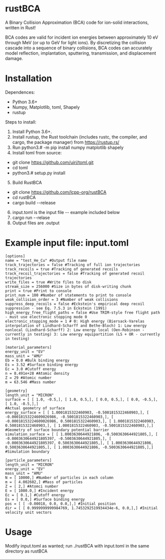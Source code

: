 # rustBCA

A Binary Collision Approximation (BCA) code for ion-solid interactions, written in Rust!

BCA codes are valid for incident ion energies between approximately 10 eV through MeV (or up to GeV for light ions). By discretizing the collision cascade into a sequence of binary collisions, BCA codes can accurately model reflection, implantation, sputtering, transmission, and displacement damage.

# Installation

Dependences:
* Python 3.6+
* Numpy, Matplotlib, toml, Shapely
* rustup

Steps to install:
1. Install Python 3.6+.
2. Install rustup, the Rust toolchain (includes rustc, the compiler, and cargo, the package manager) from https://rustup.rs/
3. Run python3.# -m pip install numpy matplotlib shapely
4. Install toml from source:
  * git clone https://github.com/uiri/toml.git
  * cd toml
  * python3.# setup.py install
5. Build RustBCA
  * git clone https://github.com/lcpp-org/rustBCA
  * cd rustBCA
  * cargo build --release
 6. input.toml is the input file -- example included below
 7. cargo run --relase
 8. Output files are .output

# Example input file: input.toml
~~~~
[options]
name = "test_He_Cu" #Output file name
track_trajectories = false #Tracking of full ion trajectories
track_recoils = true #Tracking of generated recoils
track_recoil_trajectories = false #Tracking of generated recoil trajectories
write_files = true #Write files to disk
stream_size = 256000 #Size in bytes of disk-writing chunk
print = true #Print to console
print_num = 100 #Number of statements to print to console
weak_collision_order = 3 #Number of weak collisions
suppress_deep_recoils = false #Eckstein's empirical deep recoil suppression - see Eq. 7.5.3 in Eckstein (1991)
high_energy_free_flight_paths = false #Use TRIM-style free flight path - must use electronic stopping mode 0
electronic_stopping_mode = 1 # 0: High energy (Biersack-Varelas interpolation of Lindhard-Scharff and Bethe-Bloch) 1: Low energy nonlocal (Lindhard-Scharff) 2: Low energy local (Oen-Robinson - currently in testing) 3: Low energy equipartition (LS + OR - currently in testing)

[material_parameters]
energy_unit = "EV"
mass_unit = "AMU"
Eb = 0.0 #Bulk binding energy
Es = 3.52 #Surface binding energy
Ec = 3.0 #Cutoff energy
n = 8.491e+28 #Atomic density
Z = 29 #Atomic number
m = 63.546 #Mass number

[geometry]
length_unit = "MICRON"
surface = [ [ 1.0, -0.5,], [ 1.0, 0.5,], [ 0.0, 0.5,], [ 0.0, -0.5,], [ 1.0, -0.5,],]
#Actual geometry of surface
energy_surface = [ [ 1.0001815322460903, -0.5001815322460903,], [ -0.00018153224609026986, -0.5001815322460903,], [ -0.00018153224609026986, 0.5001815322460903,], [ 1.0001815322460903, 0.5001815322460903,], [ 1.0001815322460903, -0.5001815322460903,],]
#Geometry of surface boundary potential barrier
simulation_surface = [ [ 1.0003630644921806, -0.5003630644921805,], [ -0.0003630644921805397, -0.5003630644921805,], [ -0.0003630644921805397, 0.5003630644921805,], [ 1.0003630644921806, 0.5003630644921805,], [ 1.0003630644921806, -0.5003630644921805,],]
#Simulation boundary

[particle_parameters]
length_unit = "MICRON"
energy_unit = "EV"
mass_unit = "AMU"
N = [ 10000,] #Number of particles in each column
m = [ 4.002602,] #Mass of particles
Z = [ 2,] #Atomci number
E = [ 1000.0,] #Incident energy
Ec = [ 0.1,] #Cutoff energy
Es = [ 0.0,] #Surface binding energy
pos = [ [ -0.00018, 0.0, 0.0,],] #Initial position
dir = [ [ 0.9999999999984769, 1.7453292519934434e-6, 0.0,],] #Initial velocity unit vectors

 ~~~~
# Usage

Modify input.toml as wanted; run ./rustBCA with input.toml in the same directory as rustBCA
